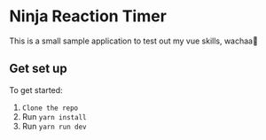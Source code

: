 # Ninja Reaction Timer

This is a small sample application to test out my vue skills, wachaa🥷

## Get set up

To get started:

1. `Clone the repo`
2. Run `yarn install`
3. Run `yarn run dev`
